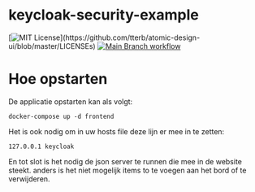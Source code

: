# keycloak-security-example

[![MIT License](https://img.shields.io/apm/l/atomic-design-ui.svg?)](https://github.com/tterb/atomic-design-ui/blob/master/LICENSEs) [![Main Branch workflow](https://github.com/wkrzywiec/keycloak-security-example/actions/workflows/main.yaml/badge.svg?branch=main)](https://github.com/wkrzywiec/keycloak-security-example/actions/workflows/main.yaml)


# Hoe opstarten 

De applicatie opstarten kan als volgt: 
```
docker-compose up -d frontend
```
Het is ook nodig om in uw hosts file deze lijn er mee in te zetten:
```
127.0.0.1 keycloak
```
En tot slot is het nodig de json server te runnen die mee in de website steekt. anders is het niet mogelijk items to te voegen aan het bord of te verwijderen. 

